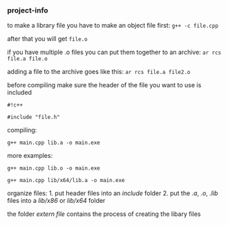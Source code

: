 ### project-info ###

to make a library file you have to make an object file first: ```g++ -c file.cpp```


after that you will get ```file.o```


if you have multiple .o files you can put them together to an archive: ```ar rcs file.a file.o```


adding a file to the archive goes like this: ```ar rcs file.a file2.o```


before compiling make sure the header of the file you want to use is included

```
#!c++
	
#include "file.h"
```


compiling:

```
g++ main.cpp lib.a -o main.exe
```
	
more examples:
	
```
g++ main.cpp lib.o -o main.exe

g++ main.cpp lib/x64/lib.a -o main.exe
```
	
	
organize files:
	1. put header files into an *include* folder
	2. put the *.a*, *.o*, *.lib* files into a *lib/x86* or *lib/x64* folder 


the folder *extern file* contains the process of creating the libary files